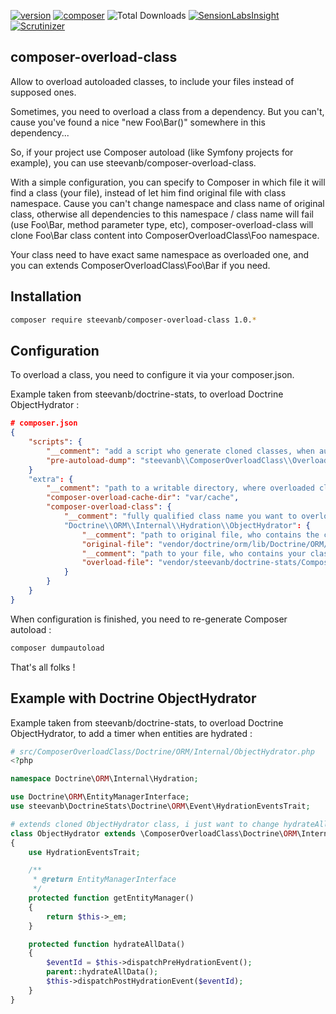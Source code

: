 [![version](https://img.shields.io/badge/version-1.0.0-green.svg)](https://github.com/steevanb/composer-overload-class/tree/1.0.0)
[![composer](https://img.shields.io/badge/composer-%3E%3D%201.0-blue.svg)](https://getcomposer.org)
![Total Downloads](https://poser.pugx.org/steevanb/composer-overload-class/downloads)
[![SensionLabsInsight](https://img.shields.io/badge/SensionLabsInsight-platinum-brightgreen.svg)](https://insight.sensiolabs.com/projects/a753e540-2863-444f-a174-d743ca475566/analyses/1)
[![Scrutinizer](https://scrutinizer-ci.com/g/steevanb/composer-overload-class/badges/quality-score.png?b=master)](https://scrutinizer-ci.com/g/steevanb/composer-overload-class/)

composer-overload-class
-----------------------
Allow to overload autoloaded classes, to include your files instead of supposed ones.

Sometimes, you need to overload a class from a dependency. But you can't, cause you've found a nice "new Foo\Bar()" somewhere in this dependency...

So, if your project use Composer autoload (like Symfony projects for example), you can use steevanb/composer-overload-class.

With a simple configuration, you can specify to Composer in which file it will find a class (your file), instead of let him find original file with class namespace.
Cause you can't change namespace and class name of original class, otherwise all dependencies to this namespace / class name will fail
(use Foo\Bar, method parameter type, etc), composer-overload-class will clone Foo\Bar class content into ComposerOverloadClass\Foo namespace.

Your class need to have exact same namespace as overloaded one, and you can extends ComposerOverloadClass\Foo\Bar if you need.

Installation
------------

```bash
composer require steevanb/composer-overload-class 1.0.*
```

Configuration
-------------

To overload a class, you need to configure it via your composer.json.

Example taken from steevanb/doctrine-stats, to overload Doctrine ObjectHydrator :
```json
# composer.json
{
    "scripts": {
        "__comment": "add a script who generate cloned classes, when autoload is generated",
        "pre-autoload-dump": "steevanb\\ComposerOverloadClass\\OverloadClass::overload"
    }
    "extra": {
        "__comment": "path to a writable directory, where overloaded classes will be cloned, with a new namespace",
        "composer-overload-cache-dir": "var/cache",
        "composer-overload-class": {
            "__comment": "fully qualified class name you want to overload"
            "Doctrine\\ORM\\Internal\\Hydration\\ObjectHydrator": {
                "__comment": "path to original file, who contains the class you want to overload",
                "original-file": "vendor/doctrine/orm/lib/Doctrine/ORM/Internal/Hydration/ObjectHydrator.php",
                "__comment": "path to your file, who contains your class",
                "overload-file": "vendor/steevanb/doctrine-stats/ComposerOverloadClass/Doctrine/ORM/Internal/ObjectHydrator.php"
            }
        }
    }
}
```

When configuration is finished, you need to re-generate Composer autoload :
```bash
composer dumpautoload
```

That's all folks !

Example with Doctrine ObjectHydrator
------------------------------------

Example taken from steevanb/doctrine-stats, to overload Doctrine ObjectHydrator, to add a timer when entities are hydrated :

```php
# src/ComposerOverloadClass/Doctrine/ORM/Internal/ObjectHydrator.php
<?php

namespace Doctrine\ORM\Internal\Hydration;

use Doctrine\ORM\EntityManagerInterface;
use steevanb\DoctrineStats\Doctrine\ORM\Event\HydrationEventsTrait;

# extends cloned ObjectHydrator class, i just want to change hydrateAllData() code
class ObjectHydrator extends \ComposerOverloadClass\Doctrine\ORM\Internal\Hydration\ObjectHydrator
{
    use HydrationEventsTrait;

    /**
     * @return EntityManagerInterface
     */
    protected function getEntityManager()
    {
        return $this->_em;
    }

    protected function hydrateAllData()
    {
        $eventId = $this->dispatchPreHydrationEvent();
        parent::hydrateAllData();
        $this->dispatchPostHydrationEvent($eventId);
    }
}
```
